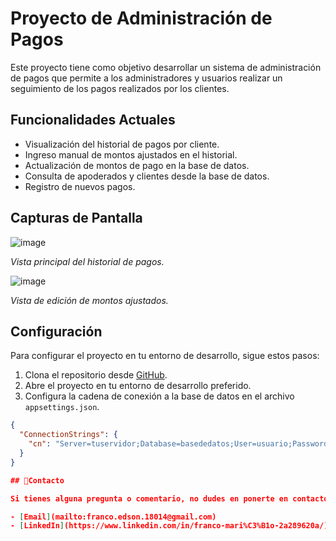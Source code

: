 # Proyecto de Administración de Pagos

Este proyecto tiene como objetivo desarrollar un sistema de administración de pagos que permite a los administradores y usuarios realizar un seguimiento de los pagos realizados por los clientes.

## Funcionalidades Actuales

- Visualización del historial de pagos por cliente.
- Ingreso manual de montos ajustados en el historial.
- Actualización de montos de pago en la base de datos.
- Consulta de apoderados y clientes desde la base de datos.
- Registro de nuevos pagos.

## Capturas de Pantalla

![image](https://github.com/francoedson/SlnCruz_Saco/assets/123432025/e2db21af-2b2b-46a6-a3a8-3c4130d5fb64)

*Vista principal del historial de pagos.*

![image](https://github.com/francoedson/SlnCruz_Saco/assets/123432025/ce5671a2-db64-48b1-896d-47280b78d090)

*Vista de edición de montos ajustados.*

## Configuración

Para configurar el proyecto en tu entorno de desarrollo, sigue estos pasos:

1. Clona el repositorio desde [GitHub](https://github.com/tuusuario/proyecto-admin-pagos.git).
2. Abre el proyecto en tu entorno de desarrollo preferido.
3. Configura la cadena de conexión a la base de datos en el archivo `appsettings.json`.

```json
{
  "ConnectionStrings": {
    "cn": "Server=tuservidor;Database=basededatos;User=usuario;Password=contraseña;"
  }
}

## 📧Contacto

Si tienes alguna pregunta o comentario, no dudes en ponerte en contacto conmigo:

- [Email](mailto:franco.edson.18014@gmail.com)
- [LinkedIn](https://www.linkedin.com/in/franco-mari%C3%B1o-2a289620a/)
